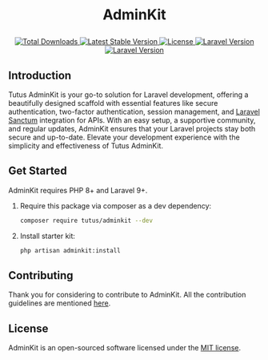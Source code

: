 # <p align="center">AdminKit</p>

<p align="center">
    <a href="https://packagist.org/packages/tutus/adminkit">
        <img src="https://img.shields.io/packagist/dt/tutus/adminkit" alt="Total Downloads">
    </a>
    <a href="https://packagist.org/packages/tutus/adminkit">
        <img src="https://img.shields.io/packagist/v/tutus/adminkit" alt="Latest Stable Version">
    </a>
    <a href="https://packagist.org/packages/tutus/adminkit">
        <img src="https://img.shields.io/packagist/l/tutus/adminkit" alt="License">
    </a>
    <a href="https://packagist.org/packages/tutus/adminkit">
        <img src="https://img.shields.io/static/v1?label=php&message=%E2%89%A58.0&color=7A86B8&logo=php" alt="Laravel Version">
    </a>
    <a href="https://packagist.org/packages/tutus/adminkit">
        <img src="https://img.shields.io/static/v1?label=laravel&message=%E2%89%A59.0&color=F32E21&logo=laravel" alt="Laravel Version">
    </a>
</p>

## Introduction

Tutus AdminKit is your go-to solution for Laravel development, offering a beautifully designed scaffold with essential features like secure authentication, two-factor authentication, session management, and [Laravel Sanctum](https://github.com/laravel/sanctum) integration for APIs. With an easy setup, a supportive community, and regular updates, AdminKit ensures that your Laravel projects stay both secure and up-to-date. Elevate your development experience with the simplicity and effectiveness of Tutus AdminKit.

## Get Started
AdminKit requires PHP 8+ and Laravel 9+.

1. Require this package via composer as a dev dependency:

    ```bash
    composer require tutus/adminkit --dev
    ```

2. Install starter kit:
    ```bash
    php artisan adminkit:install
    ```

## Contributing

Thank you for considering to contribute to AdminKit. All the contribution guidelines are mentioned [here](CONTRIBUTING.md).

## License

AdminKit is an open-sourced software licensed under the [MIT license](LICENSE.md).
